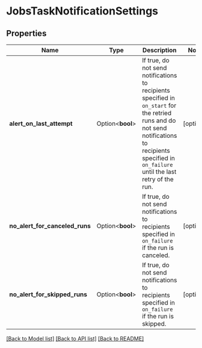 # JobsTaskNotificationSettings

## Properties

Name | Type | Description | Notes
------------ | ------------- | ------------- | -------------
**alert_on_last_attempt** | Option<**bool**> | If true, do not send notifications to recipients specified in `on_start` for the retried runs and do not send notifications to recipients specified in `on_failure` until the last retry of the run. | [optional]
**no_alert_for_canceled_runs** | Option<**bool**> | If true, do not send notifications to recipients specified in `on_failure` if the run is canceled. | [optional]
**no_alert_for_skipped_runs** | Option<**bool**> | If true, do not send notifications to recipients specified in `on_failure` if the run is skipped. | [optional]

[[Back to Model list]](../README.md#documentation-for-models) [[Back to API list]](../README.md#documentation-for-api-endpoints) [[Back to README]](../README.md)


